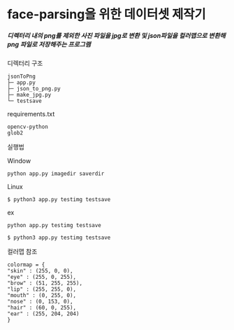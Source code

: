 # face-parsing을 위한 데이터셋 제작기
##### 디렉터리 내의 png를 제외한 사진 파일을 jpg로 변환 및 json파일을 컬러맵으로 변환해 png 파일로 저장해주는 프로그램

디렉터리 구조
```
jsonToPng
├─ app.py
├─ json_to_png.py 
├─ make_jpg.py
└─ testsave
```
requirements.txt
```commandline
opencv-python
glob2
```


실행법

Window
```
python app.py imagedir saverdir
```
Linux
```
$ python3 app.py testimg testsave
```
ex
```
python app.py testimg testsave
```

```
$ python3 app.py testimg testsave
```

컬러맵 참조
```commandline
colormap = {
"skin" : (255, 0, 0),
"eye" : (255, 0, 255),
"brow" : (51, 255, 255),
"lip" : (255, 255, 0),
"mouth" : (0, 255, 0),
"nose" : (0, 153, 0),
"hair" : (60, 0, 255),
"ear" : (255, 204, 204)
}
```